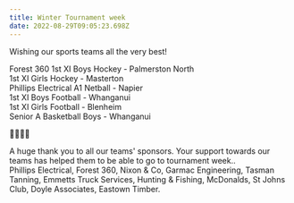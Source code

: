 ```yaml
---
title: Winter Tournament week
date: 2022-08-29T09:05:23.698Z
---
```

Wishing our sports teams all the very best!  

Forest 360 1st XI Boys Hockey - Palmerston North  
1st XI Girls Hockey - Masterton  
Phillips Electrical A1 Netball - Napier  
1st XI Boys Football - Whanganui  
1st XI Girls Football - Blenheim  
Senior A Basketball Boys - Whanganui 
 
💛💚💛💚  

A huge thank you to all our teams' sponsors. Your support towards our teams has helped them to be able to go to tournament week..  
Phillips Electrical, Forest 360, Nixon & Co, Garmac Engineering, Tasman Tanning, Emmetts Truck Services, Hunting & Fishing, McDonalds, St Johns Club, Doyle Associates, Eastown Timber.